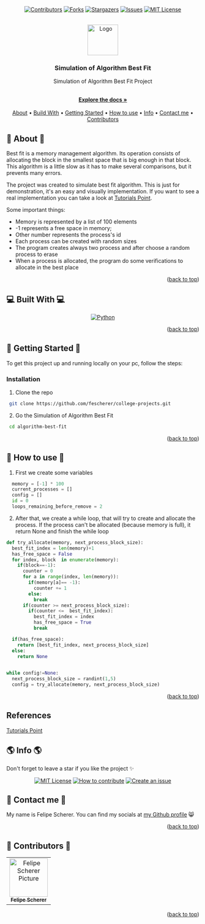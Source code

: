 <a name="readme-top"></a>

<div align="center">

[![Contributors][contributors-shield]][contributors-url]
[![Forks][forks-shield]][forks-url]
[![Stargazers][stars-shield]][stars-url]
[![Issues][issues-shield]][issues-url]
[![MIT License][license-shield]][license-url]

  <br />
  <a href="https://github.com/fescherer/college-projects">
    <img src="https://user-images.githubusercontent.com/62115215/218600027-5eda2e8c-b177-437b-86e4-2003c5ef6eef.png" alt="Logo" width="80" height="80">
  </a>

<h3 align="center">Simulation of Algorithm Best Fit</h3>

<p align="center">

Simulation of Algorithm Best Fit Project

<br />
<a href="https://github.com/fescherer/college-projects"><strong>Explore the docs »</strong></a>
<br />
<br />
<a href="#about">About</a>
•
<a href="#stack">Build With</a>
•
<a href="#install">Getting Started</a>
•
<a href="#usage">How to use</a>
•
<a href="#info">Info</a>
•
<a href="#contact">Contact me</a>
•
<a href="#contributors">Contributors</a>

</p>
</div>

<!-- **********************🐲About🐲********************** -->

<a name="about"></a>

## 📕 About 📕

Best fit is a memory management algorithm. Its operation consists of allocating the block in the smallest space that is big enough in that block. This algorithm is a little slow as it has to make several comparisons, but it prevents many errors. 

The project was created to simulate best fit algorithm. This is just for demonstration, it's an easy and visually implementation. If you want to see a real implementation you can take a look at [Tutorials Point](https://www.tutorialspoint.com/cplusplus-program-for-best-fit-algorithm-in-memory-management).

Some important things:
-  Memory is represented by a list of 100 elements
- -1 represents a free space in memory;
- Other number represents the process's id
- Each process can be created with random sizes
- The program creates always two process and after choose a random process to erase
- When a process is allocated, the program do some verifications to allocate in the best place

<p align="right">(<a href="#readme-top">back to top</a>)</p>

<!-- **********************🐲Built With🐲********************** -->

<a name="stack"></a>

## 💻 Built With 💻

<div align="center">

[![Python][python]][python-url]

</div>

<p align="right">(<a href="#readme-top">back to top</a>)</p>

<!-- **********************🐲Getting Started🐲********************** -->

<a name="install"></a>

## 🚂 Getting Started 🚂

To get this project up and running locally on your pc, follow the steps:

### Installation

1. Clone the repo
  ```sh
   git clone https://github.com/fescherer/college-projects.git
  ```
2. Go the Simulation of Algorithm Best Fit
  ```sh
   cd algorithm-best-fit
  ```

<p align="right">(<a href="#readme-top">back to top</a>)</p>

<!-- **********************🐲How to use🐲********************** -->

<a name="usage"></a>

## 🙋 How to use 🙋

1. First we create some variables
```python
  memory = [-1] * 100
  current_processes = []
  config = []
  id = 0
  loops_remaining_before_remove = 2
```

2. After that, we create a while loop, that will try to create and allocate the process. If the process can't be allocated (because memory is full), it return None and finish the while loop
```python
def try_allocate(memory, next_process_block_size):
  best_fit_index = len(memory)+1 
  has_free_space = False
  for index, block  in enumerate(memory):
    if(block==-1):
      counter = 0
      for a in range(index, len(memory)):
        if(memory[a]== -1):
          counter += 1
        else:
          break
      if(counter >= next_process_block_size):
        if(counter <=  best_fit_index):
          best_fit_index = index
          has_free_space = True
          break

  if(has_free_space):
    return [best_fit_index, next_process_block_size]
  else:
    return None

    
while config!=None:
  next_process_block_size = randint(1,5)
  config = try_allocate(memory, next_process_block_size)
```

<p align="right">(<a href="#readme-top">back to top</a>)</p>

## References

[Tutorials Point](https://www.tutorialspoint.com/cplusplus-program-for-best-fit-algorithm-in-memory-management)

<!-- **********************🐲Info🐲********************** -->

<a name="info"></a>

## 🌎 Info 🌎

Don't forget to leave a star if you like the project ✨

<div align="center">

[![MIT License][license-shield]][license-url]
[![How to contribute][info-contribute-shield]][info-contribute-url]
[![Create an issue][info-issues-shield]][info-issues-url]

</div>

<!-- **********************🐲Contact Me🐲********************** -->
<a name="contact"></a>

## 💬 Contact me 💬

My name is Felipe Scherer. You can find my socials at [my Github profile](https://github.com/fescherer) 😸

<p align="right">(<a href="#readme-top">back to top</a>)</p>

<!-- **********************🐲Contributors🐲********************** -->

<a name="contributors"></a>

## 🤗 Contributors 🤗

<table>
  <tr>
    <td align="center">
      <a href="https://github.com/fescherer">
        <img src="https://github.com/fescherer.png" width="100px;" alt="Felipe Scherer Picture"/><br>
        <sub>
          <b>Felipe Scherer</b>
        </sub>
      </a>
    </td>
  </tr>
</table>

<p align="right">(<a href="#readme-top">back to top</a>)</p>

<!-- Badges and Badges Link -->
[contributors-shield]: https://img.shields.io/github/contributors/fescherer/college-projects.svg?style=for-the-badge
[contributors-url]: https://github.com/fescherer/college-projects/graphs/contributors
[forks-shield]: https://img.shields.io/github/forks/fescherer/college-projects.svg?style=for-the-badge
[forks-url]: https://github.com/fescherer/college-projects/network/members
[stars-shield]: https://img.shields.io/github/stars/fescherer/college-projects.svg?style=for-the-badge
[stars-url]: https://github.com/fescherer/college-projects/stargazers
[issues-shield]: https://img.shields.io/github/issues/fescherer/college-projects.svg?style=for-the-badge
[issues-url]: https://github.com/fescherer/college-projects/issues

[license-shield]: https://img.shields.io/github/license/fescherer/college-projects.svg?style=for-the-badge
[license-url]: https://github.com/fescherer/college-projects/blob/master/LICENSE
[info-contribute-shield]: https://img.shields.io/badge/👋-How%20to%20contribute-blue.svg?style=for-the-badge
[info-contribute-url]: https://github.com/fescherer/utils/blob/main/CONTRIBUTING.md
[info-issues-shield]: https://img.shields.io/badge/🐞-How%20to%20create%20an%20issue-blue.svg?style=for-the-badge
[info-issues-url]: https://github.com/fescherer/utils/blob/main/ISSUE.md

<!-- https://github.com/Ileriayo/markdown-badges -->
[python]: https://img.shields.io/badge/Python-3776AB?style=for-the-badge&logo=python&logoColor=white
[python-url]: https://www.python.org

